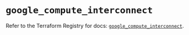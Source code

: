 # `google_compute_interconnect`

Refer to the Terraform Registry for docs: [`google_compute_interconnect`](https://registry.terraform.io/providers/hashicorp/google-beta/6.34.0/docs/resources/google_compute_interconnect).
